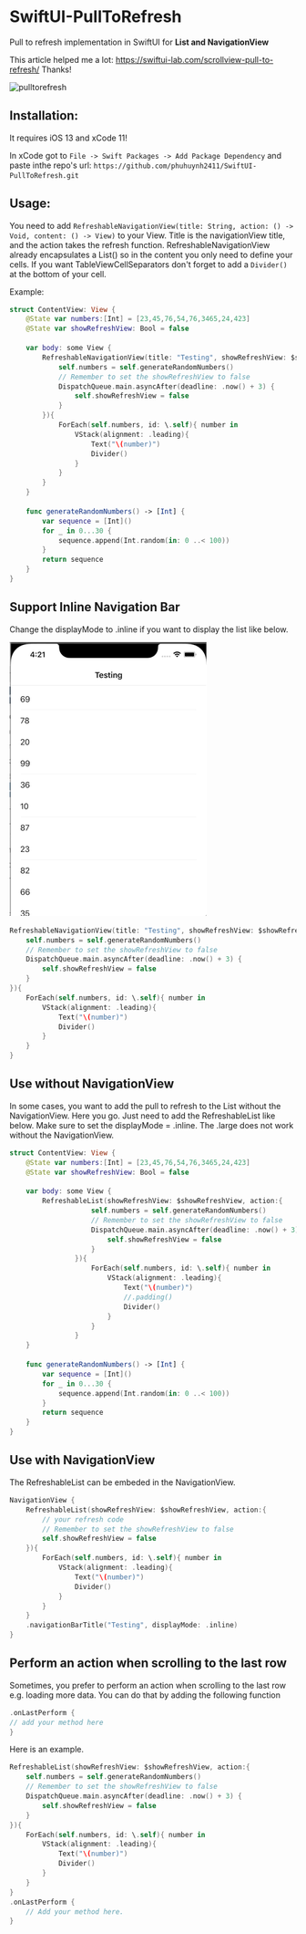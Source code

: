 # SwiftUI-PullToRefresh

Pull to refresh implementation in SwiftUI for **List and NavigationView**

This article helped me a lot: https://swiftui-lab.com/scrollview-pull-to-refresh/
Thanks!

![pulltorefresh](./pull.gif "pulltorefresh")

## Installation: 

It requires iOS 13 and xCode 11!

In xCode got to `File -> Swift Packages -> Add Package Dependency` and paste inthe repo's url: `https://github.com/phuhuynh2411/SwiftUI-PullToRefresh.git`  

## Usage: 
You need to add `RefreshableNavigationView(title: String, action: () -> Void, content: () -> View)` to your View. Title is the navigationView title, and the action takes the refresh function. RefreshableNavigationView already encapsulates a List() so in the content you only need to define your cells. If you want TableViewCellSeparators don't forget to add a `Divider()` at the bottom of your cell.

Example: 

```swift
struct ContentView: View {
    @State var numbers:[Int] = [23,45,76,54,76,3465,24,423]
    @State var showRefreshView: Bool = false
    
    var body: some View {
        RefreshableNavigationView(title: "Testing", showRefreshView: $showRefreshView, displayMode: .inline, action:{
            self.numbers = self.generateRandomNumbers()
            // Remember to set the showRefreshView to false
            DispatchQueue.main.asyncAfter(deadline: .now() + 3) {
                self.showRefreshView = false
            }
        }){
            ForEach(self.numbers, id: \.self){ number in
                VStack(alignment: .leading){
                    Text("\(number)")
                    Divider()
                }
            }
        }
    }
    
    func generateRandomNumbers() -> [Int] {
        var sequence = [Int]()
        for _ in 0...30 {
            sequence.append(Int.random(in: 0 ..< 100))
        }
        return sequence
    }
}
```

## Support Inline Navigation Bar
Change the displayMode to .inline if you want to display the list like below.

![Inline](inline.gif)

```swift
RefreshableNavigationView(title: "Testing", showRefreshView: $showRefreshView, displayMode: .inline, action:{
    self.numbers = self.generateRandomNumbers()
    // Remember to set the showRefreshView to false
    DispatchQueue.main.asyncAfter(deadline: .now() + 3) {
        self.showRefreshView = false
    }
}){
    ForEach(self.numbers, id: \.self){ number in
        VStack(alignment: .leading){
            Text("\(number)")
            Divider()
        }
    }
}
```

## Use without NavigationView
In some cases, you want to add the pull to refresh to the List without the NavigationView. Here you go. Just need to add the RefreshableList like below. Make sure to set the displayMode = .inline. The .large does not work without the NavigationView.


```swift
struct ContentView: View {
    @State var numbers:[Int] = [23,45,76,54,76,3465,24,423]
    @State var showRefreshView: Bool = false
    
    var body: some View {
        RefreshableList(showRefreshView: $showRefreshView, action:{
                    self.numbers = self.generateRandomNumbers()
                    // Remember to set the showRefreshView to false
                    DispatchQueue.main.asyncAfter(deadline: .now() + 3) {
                        self.showRefreshView = false
                    }
                }){
                    ForEach(self.numbers, id: \.self){ number in
                        VStack(alignment: .leading){
                            Text("\(number)")
                            //.padding()
                            Divider()
                        }
                    }
                }
    }
    
    func generateRandomNumbers() -> [Int] {
        var sequence = [Int]()
        for _ in 0...30 {
            sequence.append(Int.random(in: 0 ..< 100))
        }
        return sequence
    }
}
```

## Use with NavigationView
The RefreshableList can be embeded in the NavigationView.

```swift
NavigationView {
    RefreshableList(showRefreshView: $showRefreshView, action:{
        // your refresh code
        // Remember to set the showRefreshView to false
        self.showRefreshView = false
    }){
        ForEach(self.numbers, id: \.self){ number in
            VStack(alignment: .leading){
                Text("\(number)")
                Divider()
            }
        }
    }
    .navigationBarTitle("Testing", displayMode: .inline)
}
```

## Perform an action when scrolling to the last row
Sometimes, you prefer to perform an action when scrolling to the last row e.g. loading more data. You can do that by adding the following function

```swift
.onLastPerform {
// add your method here
}
```
Here is an example.
```swift
RefreshableList(showRefreshView: $showRefreshView, action:{
    self.numbers = self.generateRandomNumbers()
    // Remember to set the showRefreshView to false
    DispatchQueue.main.asyncAfter(deadline: .now() + 3) {
        self.showRefreshView = false
    }
}){
    ForEach(self.numbers, id: \.self){ number in
        VStack(alignment: .leading){
            Text("\(number)")
            Divider()
        }
    }
}
.onLastPerform {
    // Add your method here.
}
```
